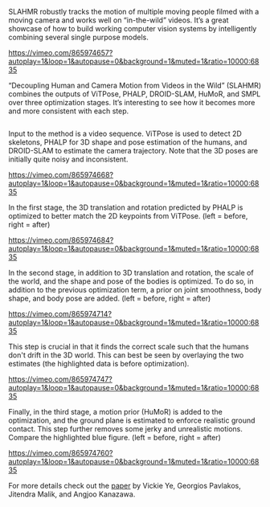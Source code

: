 <!--[metadata]
title = "Decoupling Human and Camera Motion from Videos in the Wild"
source = "https://github.com/rerun-io/slahmr"
tags = ["3D", "SLAM", "keypoint-detection", "mesh", "time-series", "Paper Walkthrough"]
thumbnail = "https://static.rerun.io/slahmr/3fad4f6b2c1a807fb92e8d33a2f90f7391c290a2/480w.png"
thumbnail_dimensions = [480, 293]
-->


SLAHMR robustly tracks the motion of multiple moving people filmed with a moving camera and works well on “in-the-wild” videos. It’s a great showcase of how to build working computer vision systems by intelligently combining several single purpose models.

https://vimeo.com/865974657?autoplay=1&loop=1&autopause=0&background=1&muted=1&ratio=10000:6835

“Decoupling Human and Camera Motion from Videos in the Wild” (SLAHMR) combines the outputs of ViTPose, PHALP, DROID-SLAM, HuMoR, and SMPL over three optimization stages. It’s interesting to see how it becomes more and more consistent with each step.

<picture>
  <source media="(max-width: 480px)" srcset="https://static.rerun.io/slahmr_overview/9e19834b2054b109d5093c1e5ffa0e7348ef3899/480w.png">
  <source media="(max-width: 768px)" srcset="https://static.rerun.io/slahmr_overview/9e19834b2054b109d5093c1e5ffa0e7348ef3899/768w.png">
  <source media="(max-width: 1024px)" srcset="https://static.rerun.io/slahmr_overview/9e19834b2054b109d5093c1e5ffa0e7348ef3899/1024w.png">
  <source media="(max-width: 1200px)" srcset="https://static.rerun.io/slahmr_overview/9e19834b2054b109d5093c1e5ffa0e7348ef3899/1200w.png">
  <img src="https://static.rerun.io/slahmr_overview/9e19834b2054b109d5093c1e5ffa0e7348ef3899/full.png" alt="">
</picture>

Input to the method is a video sequence. ViTPose is used to detect 2D skeletons, PHALP for 3D shape and pose estimation of the humans, and DROID-SLAM to estimate the camera trajectory. Note that the 3D poses are initially quite noisy and inconsistent.

https://vimeo.com/865974668?autoplay=1&loop=1&autopause=0&background=1&muted=1&ratio=10000:6835

In the first stage, the 3D translation and rotation predicted by PHALP is optimized to better match the 2D keypoints from ViTPose. (left = before, right = after)

https://vimeo.com/865974684?autoplay=1&loop=1&autopause=0&background=1&muted=1&ratio=10000:6835

In the second stage, in addition to 3D translation and rotation, the scale of the world, and the shape and pose of the bodies is optimized. To do so, in addition to the previous optimization term, a prior on joint smoothness, body shape, and body pose are added. (left = before, right = after)

https://vimeo.com/865974714?autoplay=1&loop=1&autopause=0&background=1&muted=1&ratio=10000:6835

This step is crucial in that it finds the correct scale such that the humans don't drift in the 3D world. This can best be seen by overlaying the two estimates (the highlighted data is before optimization).

https://vimeo.com/865974747?autoplay=1&loop=1&autopause=0&background=1&muted=1&ratio=10000:6835

Finally, in the third stage, a motion prior (HuMoR) is added to the optimization, and the ground plane is estimated to enforce realistic ground contact. This step further removes some jerky and unrealistic motions. Compare the highlighted blue figure. (left = before, right = after)

https://vimeo.com/865974760?autoplay=1&loop=1&autopause=0&background=1&muted=1&ratio=10000:6835

For more details check out the [paper](https://arxiv.org/abs/2302.12827) by Vickie Ye, Georgios Pavlakos, Jitendra Malik, and Angjoo Kanazawa.
